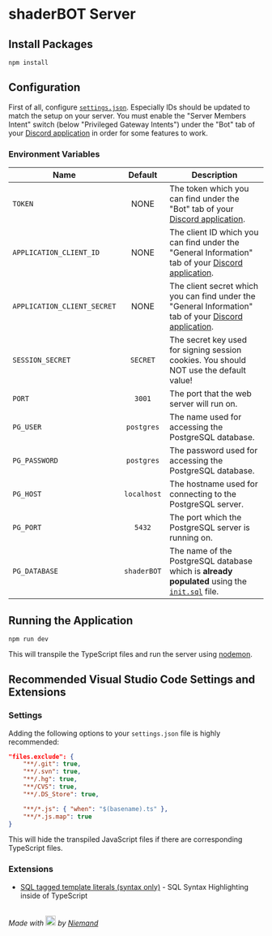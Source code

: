 # shaderBOT Server

## Install Packages

```properties
npm install
```

## Configuration

First of all, configure [`settings.json`](src/bot/settings/settings.json). Especially IDs should be updated to match the setup on your server.
You must enable the "Server Members Intent" switch (below "Privileged Gateway Intents") under the "Bot" tab of your [Discord application](https://discord.com/developers/applications) in order for some features to work.

### Environment Variables

| Name                        |   Default   | Description                                                                                                                                          |
| --------------------------- | :---------: | ---------------------------------------------------------------------------------------------------------------------------------------------------- |
| `TOKEN`                     |    NONE     | The token which you can find under the "Bot" tab of your [Discord application](https://discord.com/developers/applications).                         |
| `APPLICATION_CLIENT_ID`     |    NONE     | The client ID which you can find under the "General Information" tab of your [Discord application](https://discord.com/developers/applications).     |
| `APPLICATION_CLIENT_SECRET` |    NONE     | The client secret which you can find under the "General Information" tab of your [Discord application](https://discord.com/developers/applications). |
| `SESSION_SECRET`            |  `SECRET`   | The secret key used for signing session cookies. You should NOT use the default value!                                                               |
| `PORT`                      |   `3001`    | The port that the web server will run on.                                                                                                            |
| `PG_USER`                   | `postgres`  | The name used for accessing the PostgreSQL database.                                                                                                 |
| `PG_PASSWORD`               | `postgres`  | The password used for accessing the PostgreSQL database.                                                                                             |
| `PG_HOST`                   | `localhost` | The hostname used for connecting to the PostgreSQL server.                                                                                           |
| `PG_PORT`                   |   `5432`    | The port which the PostgreSQL server is running on.                                                                                                  |
| `PG_DATABASE`               | `shaderBOT` | The name of the PostgreSQL database which is **already populated** using the [`init.sql`](src/db/init.sql) file.                                     |

## Running the Application

```properties
npm run dev
```

This will transpile the TypeScript files and run the server using [nodemon](https://www.npmjs.com/package/nodemon).

## Recommended Visual Studio Code Settings and Extensions

### Settings

Adding the following options to your `settings.json` file is highly recommended:

```json
"files.exclude": {
    "**/.git": true,
    "**/.svn": true,
    "**/.hg": true,
    "**/CVS": true,
    "**/.DS_Store": true,

    "**/*.js": { "when": "$(basename).ts" },
    "**/*.js.map": true
}
```

This will hide the transpiled JavaScript files if there are corresponding TypeScript files.

### Extensions

-   [SQL tagged template literals (syntax only)](https://marketplace.visualstudio.com/items?itemName=frigus02.vscode-sql-tagged-template-literals-syntax-only) - SQL Syntax Highlighting inside of TypeScript

\
_Made with [<img src="https://cdn.discordapp.com/emojis/758513218770567188.gif" width="20" height="20"/>](https://files.catbox.moe/3nyc47.mp3) by [Niemand](https://github.com/Kneemund)_
